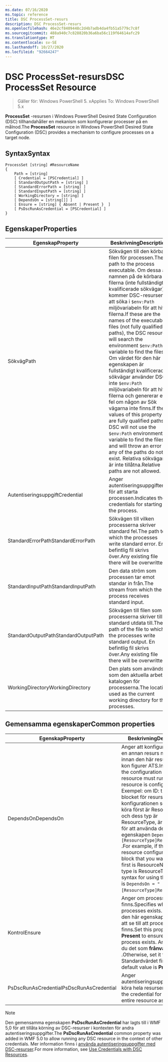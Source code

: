 ```yaml
---
ms.date: 07/16/2020
ms.topic: reference
title: DSC ProcessSet-resurs
description: DSC ProcessSet-resurs
ms.openlocfilehash: 46e2cf8409448c2d4b7adb4da4fb51a5779c7c8f
ms.sourcegitcommit: 488a940c7c828820b36a6ba56c119f64614afc29
ms.translationtype: MT
ms.contentlocale: sv-SE
ms.lasthandoff: 10/27/2020
ms.locfileid: "92664247"
---
```

# <a name="dsc-processset-resource"></a><span data-ttu-id="5c8bf-103">DSC ProcessSet-resurs</span><span class="sxs-lookup"><span data-stu-id="5c8bf-103">DSC ProcessSet Resource</span></span>

> <span data-ttu-id="5c8bf-104">Gäller för: Windows PowerShell 5. x</span><span class="sxs-lookup"><span data-stu-id="5c8bf-104">Applies To: Windows PowerShell 5.x</span></span>

<span data-ttu-id="5c8bf-105">**ProcessSet** -resursen i Windows PowerShell Desired State Configuration (DSC) tillhandahåller en mekanism som konfigurerar processer på en målnod.</span><span class="sxs-lookup"><span data-stu-id="5c8bf-105">The **ProcessSet** resource in Windows PowerShell Desired State Configuration (DSC) provides a mechanism to configure processes on a target node.</span></span>

## <a name="syntax"></a><span data-ttu-id="5c8bf-106">Syntax</span><span class="sxs-lookup"><span data-stu-id="5c8bf-106">Syntax</span></span>

```Syntax
ProcessSet [string] #ResourceName
{
    Path = [string]
    [ Credential = [PSCredential] ]
    [ StandardOutputPath = [string] ]
    [ StandardErrorPath = [string] ]
    [ StandardInputPath = [string] ]
    [ WorkingDirectory = [string] ]
    [ DependsOn = [string[]] ]
    [ Ensure = [string] { Absent | Present }  ]
    [ PsDscRunAsCredential = [PSCredential] ]
}
```

## <a name="properties"></a><span data-ttu-id="5c8bf-107">Egenskaper</span><span class="sxs-lookup"><span data-stu-id="5c8bf-107">Properties</span></span>

|<span data-ttu-id="5c8bf-108">Egenskap</span><span class="sxs-lookup"><span data-stu-id="5c8bf-108">Property</span></span> |<span data-ttu-id="5c8bf-109">Beskrivning</span><span class="sxs-lookup"><span data-stu-id="5c8bf-109">Description</span></span> |
|---|---|
|<span data-ttu-id="5c8bf-110">Sökväg</span><span class="sxs-lookup"><span data-stu-id="5c8bf-110">Path</span></span> |<span data-ttu-id="5c8bf-111">Sökvägen till den körbara filen för processen.</span><span class="sxs-lookup"><span data-stu-id="5c8bf-111">The path to the process executable.</span></span> <span data-ttu-id="5c8bf-112">Om dessa är namnen på de körbara filerna (inte fullständigt kvalificerade sökvägar) kommer DSC-resursen att söka i `$env:Path` miljövariabeln för att hitta filerna.</span><span class="sxs-lookup"><span data-stu-id="5c8bf-112">If these are the names of the executable files (not fully qualified paths), the DSC resource will search the environment `$env:Path` variable to find the files.</span></span> <span data-ttu-id="5c8bf-113">Om värdet för den här egenskapen är fullständigt kvalificerade sökvägar använder DSC inte `$env:Path` miljövariabeln för att hitta filerna och genererar ett fel om någon av Sök vägarna inte finns.</span><span class="sxs-lookup"><span data-stu-id="5c8bf-113">If the values of this property are fully qualified paths, DSC will not use the `$env:Path` environment variable to find the files, and will throw an error if any of the paths do not exist.</span></span> <span data-ttu-id="5c8bf-114">Relativa sökvägar är inte tillåtna.</span><span class="sxs-lookup"><span data-stu-id="5c8bf-114">Relative paths are not allowed.</span></span> |
|<span data-ttu-id="5c8bf-115">Autentiseringsuppgift</span><span class="sxs-lookup"><span data-stu-id="5c8bf-115">Credential</span></span> |<span data-ttu-id="5c8bf-116">Anger autentiseringsuppgifterna för att starta processen.</span><span class="sxs-lookup"><span data-stu-id="5c8bf-116">Indicates the credentials for starting the process.</span></span> |
|<span data-ttu-id="5c8bf-117">StandardErrorPath</span><span class="sxs-lookup"><span data-stu-id="5c8bf-117">StandardErrorPath</span></span> |<span data-ttu-id="5c8bf-118">Sökvägen till vilken processerna skriver standard fel.</span><span class="sxs-lookup"><span data-stu-id="5c8bf-118">The path to which the processes write standard error.</span></span> <span data-ttu-id="5c8bf-119">En befintlig fil skrivs över.</span><span class="sxs-lookup"><span data-stu-id="5c8bf-119">Any existing file there will be overwritten.</span></span> |
|<span data-ttu-id="5c8bf-120">StandardInputPath</span><span class="sxs-lookup"><span data-stu-id="5c8bf-120">StandardInputPath</span></span> |<span data-ttu-id="5c8bf-121">Den data ström som processen tar emot standar in från.</span><span class="sxs-lookup"><span data-stu-id="5c8bf-121">The stream from which the process receives standard input.</span></span> |
|<span data-ttu-id="5c8bf-122">StandardOutputPath</span><span class="sxs-lookup"><span data-stu-id="5c8bf-122">StandardOutputPath</span></span> |<span data-ttu-id="5c8bf-123">Sökvägen till filen som processerna skriver till standard utdata till.</span><span class="sxs-lookup"><span data-stu-id="5c8bf-123">The path of the file to which the processes write standard output.</span></span> <span data-ttu-id="5c8bf-124">En befintlig fil skrivs över.</span><span class="sxs-lookup"><span data-stu-id="5c8bf-124">Any existing file there will be overwritten.</span></span> |
|<span data-ttu-id="5c8bf-125">WorkingDirectory</span><span class="sxs-lookup"><span data-stu-id="5c8bf-125">WorkingDirectory</span></span> |<span data-ttu-id="5c8bf-126">Den plats som används som den aktuella arbets katalogen för processerna.</span><span class="sxs-lookup"><span data-stu-id="5c8bf-126">The location used as the current working directory for the processes.</span></span> |

## <a name="common-properties"></a><span data-ttu-id="5c8bf-127">Gemensamma egenskaper</span><span class="sxs-lookup"><span data-stu-id="5c8bf-127">Common properties</span></span>

|<span data-ttu-id="5c8bf-128">Egenskap</span><span class="sxs-lookup"><span data-stu-id="5c8bf-128">Property</span></span> |<span data-ttu-id="5c8bf-129">Beskrivning</span><span class="sxs-lookup"><span data-stu-id="5c8bf-129">Description</span></span> |
|---|---|
|<span data-ttu-id="5c8bf-130">DependsOn</span><span class="sxs-lookup"><span data-stu-id="5c8bf-130">DependsOn</span></span> |<span data-ttu-id="5c8bf-131">Anger att konfigurationen av en annan resurs måste köras innan den här resursen har kon figurer ATS.</span><span class="sxs-lookup"><span data-stu-id="5c8bf-131">Indicates that the configuration of another resource must run before this resource is configured.</span></span> <span data-ttu-id="5c8bf-132">Exempel: om ID: t för skript blocket för resurs konfigurationen som du vill köra först är ResourceName och dess typ är ResourceType, är syntaxen för att använda den här egenskapen `DependsOn = "[ResourceType]ResourceName"` .</span><span class="sxs-lookup"><span data-stu-id="5c8bf-132">For example, if the ID of the resource configuration script block that you want to run first is ResourceName and its type is ResourceType, the syntax for using this property is `DependsOn = "[ResourceType]ResourceName"`.</span></span> |
|<span data-ttu-id="5c8bf-133">Kontrol</span><span class="sxs-lookup"><span data-stu-id="5c8bf-133">Ensure</span></span> |<span data-ttu-id="5c8bf-134">Anger om processerna finns.</span><span class="sxs-lookup"><span data-stu-id="5c8bf-134">Specifies whether the processes exists.</span></span> <span data-ttu-id="5c8bf-135">Ange att den här egenskapen **finns** för att se till att processen finns.</span><span class="sxs-lookup"><span data-stu-id="5c8bf-135">Set this property to **Present** to ensure that the process exists.</span></span> <span data-ttu-id="5c8bf-136">Annars anger du det som **frånvarande** .</span><span class="sxs-lookup"><span data-stu-id="5c8bf-136">Otherwise, set it to **Absent** .</span></span> <span data-ttu-id="5c8bf-137">Standardvärdet finns **.**</span><span class="sxs-lookup"><span data-stu-id="5c8bf-137">The default value is **Present** .</span></span> |
|<span data-ttu-id="5c8bf-138">PsDscRunAsCredential</span><span class="sxs-lookup"><span data-stu-id="5c8bf-138">PsDscRunAsCredential</span></span> |<span data-ttu-id="5c8bf-139">Anger autentiseringsuppgifter för att köra hela resursen som.</span><span class="sxs-lookup"><span data-stu-id="5c8bf-139">Sets the credential for running the entire resource as.</span></span> |

> [!NOTE]
> <span data-ttu-id="5c8bf-140">Den gemensamma egenskapen **PsDscRunAsCredential** har lagts till i WMF 5,0 för att tillåta körning av DSC-resurser i kontexten för andra autentiseringsuppgifter.</span><span class="sxs-lookup"><span data-stu-id="5c8bf-140">The **PsDscRunAsCredential** common property was added in WMF 5.0 to allow running any DSC resource in the context of other credentials.</span></span> <span data-ttu-id="5c8bf-141">Mer information finns i [använda autentiseringsuppgifter med DSC-resurser](../../../configurations/runasuser.md).</span><span class="sxs-lookup"><span data-stu-id="5c8bf-141">For more information, see [Use Credentials with DSC Resources](../../../configurations/runasuser.md).</span></span>

